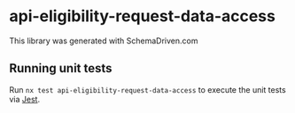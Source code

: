 
# api-eligibility-request-data-access

This library was generated with SchemaDriven.com

## Running unit tests

Run `nx test api-eligibility-request-data-access` to execute the unit tests via [Jest](https://jestjs.io).

